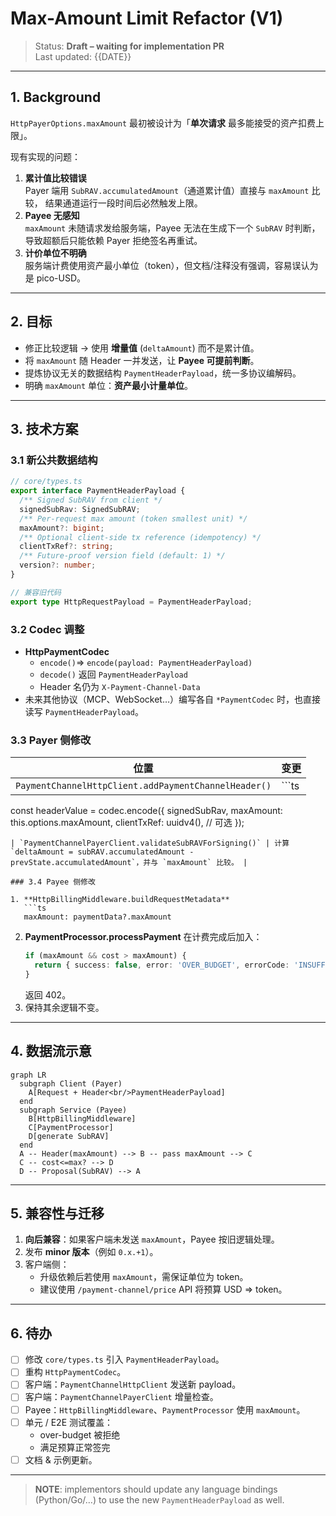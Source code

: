 # Max-Amount Limit Refactor (V1)

> Status: **Draft – waiting for implementation PR**  
> Last updated: {{DATE}}

---

## 1. Background

`HttpPayerOptions.maxAmount` 最初被设计为「**单次请求** 最多能接受的资产扣费上限」。

现有实现的问题：

1. **累计值比较错误**  
   Payer 端用 `SubRAV.accumulatedAmount`（通道累计值）直接与 `maxAmount` 比较，
   结果通道运行一段时间后必然触发上限。
2. **Payee 无感知**  
   `maxAmount` 未随请求发给服务端，Payee 无法在生成下一个 `SubRAV` 时判断，导致超额后只能依赖 Payer 拒绝签名再重试。
3. **计价单位不明确**  
   服务端计费使用资产最小单位（token），但文档/注释没有强调，容易误认为是 pico-USD。

---

## 2. 目标

* 修正比较逻辑 → 使用 **增量值** (`deltaAmount`) 而不是累计值。  
* 将 `maxAmount` 随 Header 一并发送，让 **Payee 可提前判断**。  
* 提炼协议无关的数据结构 `PaymentHeaderPayload`，统一多协议编解码。  
* 明确 `maxAmount` 单位：**资产最小计量单位**。

---

## 3. 技术方案

### 3.1 新公共数据结构

```ts
// core/types.ts
export interface PaymentHeaderPayload {
  /** Signed SubRAV from client */
  signedSubRav: SignedSubRAV;
  /** Per-request max amount (token smallest unit) */
  maxAmount?: bigint;
  /** Optional client-side tx reference (idempotency) */
  clientTxRef?: string;
  /** Future-proof version field (default: 1) */
  version?: number;
}

// 兼容旧代码
export type HttpRequestPayload = PaymentHeaderPayload;
```

### 3.2 Codec 调整

* **HttpPaymentCodec**
  * `encode()`⇒ `encode(payload: PaymentHeaderPayload)`
  * `decode()` 返回 `PaymentHeaderPayload`
  * Header 名仍为 `X-Payment-Channel-Data`
* 未来其他协议（MCP、WebSocket…）编写各自 `*PaymentCodec` 时，也直接读写 `PaymentHeaderPayload`。

### 3.3 Payer 侧修改

| 位置 | 变更 |
|------|------|
| `PaymentChannelHttpClient.addPaymentChannelHeader()` | ```ts
const headerValue = codec.encode({
  signedSubRav,
  maxAmount: this.options.maxAmount,
  clientTxRef: uuidv4(), // 可选
});
``` |
| `PaymentChannelPayerClient.validateSubRAVForSigning()` | 计算 `deltaAmount = subRAV.accumulatedAmount ‑ prevState.accumulatedAmount`，并与 `maxAmount` 比较。 |

### 3.4 Payee 侧修改

1. **HttpBillingMiddleware.buildRequestMetadata**
   ```ts
   maxAmount: paymentData?.maxAmount
   ```
2. **PaymentProcessor.processPayment** 在计费完成后加入：
   ```ts
   if (maxAmount && cost > maxAmount) {
     return { success: false, error: 'OVER_BUDGET', errorCode: 'INSUFFICIENT_FUNDS', cost, ... };
   }
   ```
   返回 402。
3. 保持其余逻辑不变。

---

## 4. 数据流示意

```mermaid
graph LR
  subgraph Client (Payer)
    A[Request + Header<br/>PaymentHeaderPayload]
  end
  subgraph Service (Payee)
    B[HttpBillingMiddleware]
    C[PaymentProcessor]
    D[generate SubRAV]
  end
  A -- Header(maxAmount) --> B -- pass maxAmount --> C
  C -- cost<=max? --> D
  D -- Proposal(SubRAV) --> A
```

---

## 5. 兼容性与迁移

1. **向后兼容**：如果客户端未发送 `maxAmount`，Payee 按旧逻辑处理。  
2. 发布 **minor 版本**（例如 `0.x.+1`）。
3. 客户端侧：
   * 升级依赖后若使用 `maxAmount`，需保证单位为 token。  
   * 建议使用 `/payment-channel/price` API 将预算 USD ⇒ token。

---

## 6. 待办

- [ ] 修改 `core/types.ts` 引入 `PaymentHeaderPayload`。  
- [ ] 重构 `HttpPaymentCodec`。  
- [ ] 客户端：`PaymentChannelHttpClient` 发送新 payload。  
- [ ] 客户端：`PaymentChannelPayerClient` 增量检查。  
- [ ] Payee：`HttpBillingMiddleware`、`PaymentProcessor` 使用 `maxAmount`。  
- [ ] 单元 / E2E 测试覆盖：
  * over-budget 被拒绝
  * 满足预算正常签完
- [ ] 文档 & 示例更新。

---

> **NOTE**: implementors should update any language bindings (Python/Go/…) to use the new `PaymentHeaderPayload` as well.
